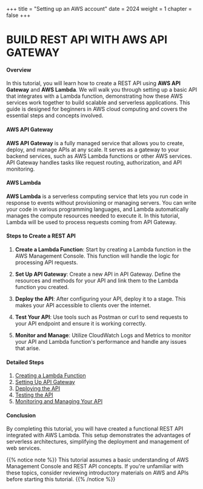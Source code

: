 +++
title = "Setting up an AWS account"
date = 2024
weight = 1
chapter = false
+++

# BUILD REST API WITH AWS API GATEWAY

#### Overview
In this tutorial, you will learn how to create a REST API using **AWS API Gateway** and **AWS Lambda**. We will walk you through setting up a basic API that integrates with a Lambda function, demonstrating how these AWS services work together to build scalable and serverless applications. This guide is designed for beginners in AWS cloud computing and covers the essential steps and concepts involved.
#### AWS API Gateway
**AWS API Gateway** is a fully managed service that allows you to create, deploy, and manage APIs at any scale. It serves as a gateway to your backend services, such as AWS Lambda functions or other AWS services. API Gateway handles tasks like request routing, authorization, and API monitoring.

#### AWS Lambda
**AWS Lambda** is a serverless computing service that lets you run code in response to events without provisioning or managing servers. You can write your code in various programming languages, and Lambda automatically manages the compute resources needed to execute it. In this tutorial, Lambda will be used to process requests coming from API Gateway.

#### Steps to Create a REST API

1. **Create a Lambda Function**: Start by creating a Lambda function in the AWS Management Console. This function will handle the logic for processing API requests.

2. **Set Up API Gateway**: Create a new API in API Gateway. Define the resources and methods for your API and link them to the Lambda function you created.

3. **Deploy the API**: After configuring your API, deploy it to a stage. This makes your API accessible to clients over the internet.

4. **Test Your API**: Use tools such as Postman or curl to send requests to your API endpoint and ensure it is working correctly.

5. **Monitor and Manage**: Utilize CloudWatch Logs and Metrics to monitor your API and Lambda function's performance and handle any issues that arise.

#### Detailed Steps

1. [Creating a Lambda Function](1-create-lambda-function/)
2. [Setting Up API Gateway](2-setup-api-gateway/)
3. [Deploying the API](3-deploy-api/)
4. [Testing the API](4-test-api/)
5. [Monitoring and Managing Your API](5-monitor-api/)

#### Conclusion
By completing this tutorial, you will have created a functional REST API integrated with AWS Lambda. This setup demonstrates the advantages of serverless architectures, simplifying the deployment and management of web services.

{{% notice note %}}
This tutorial assumes a basic understanding of AWS Management Console and REST API concepts. If you're unfamiliar with these topics, consider reviewing introductory materials on AWS and APIs before starting this tutorial.
{{% /notice %}}